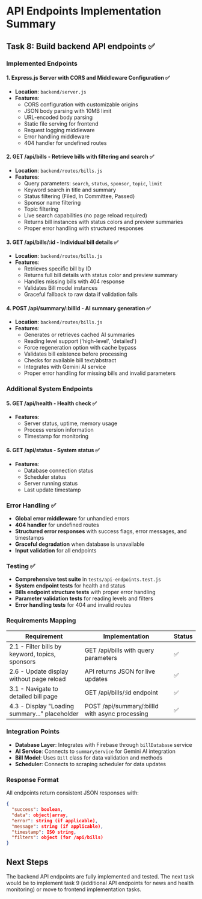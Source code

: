 # API Endpoints Implementation Summary

## Task 8: Build backend API endpoints ✅

### Implemented Endpoints

#### 1. Express.js Server with CORS and Middleware Configuration ✅
- **Location**: `backend/server.js`
- **Features**:
  - CORS configuration with customizable origins
  - JSON body parsing with 10MB limit
  - URL-encoded body parsing
  - Static file serving for frontend
  - Request logging middleware
  - Error handling middleware
  - 404 handler for undefined routes

#### 2. GET /api/bills - Retrieve bills with filtering and search ✅
- **Location**: `backend/routes/bills.js`
- **Features**:
  - Query parameters: `search`, `status`, `sponsor`, `topic`, `limit`
  - Keyword search in title and summary
  - Status filtering (Filed, In Committee, Passed)
  - Sponsor name filtering
  - Topic filtering
  - Live search capabilities (no page reload required)
  - Returns bill instances with status colors and preview summaries
  - Proper error handling with structured responses

#### 3. GET /api/bills/:id - Individual bill details ✅
- **Location**: `backend/routes/bills.js`
- **Features**:
  - Retrieves specific bill by ID
  - Returns full bill details with status color and preview summary
  - Handles missing bills with 404 response
  - Validates Bill model instances
  - Graceful fallback to raw data if validation fails

#### 4. POST /api/summary/:billId - AI summary generation ✅
- **Location**: `backend/routes/bills.js`
- **Features**:
  - Generates or retrieves cached AI summaries
  - Reading level support ('high-level', 'detailed')
  - Force regeneration option with cache bypass
  - Validates bill existence before processing
  - Checks for available bill text/abstract
  - Integrates with Gemini AI service
  - Proper error handling for missing bills and invalid parameters

### Additional System Endpoints

#### 5. GET /api/health - Health check ✅
- **Features**:
  - Server status, uptime, memory usage
  - Process version information
  - Timestamp for monitoring

#### 6. GET /api/status - System status ✅
- **Features**:
  - Database connection status
  - Scheduler status
  - Server running status
  - Last update timestamp

### Error Handling ✅
- **Global error middleware** for unhandled errors
- **404 handler** for undefined routes
- **Structured error responses** with success flags, error messages, and timestamps
- **Graceful degradation** when database is unavailable
- **Input validation** for all endpoints

### Testing ✅
- **Comprehensive test suite** in `tests/api-endpoints.test.js`
- **System endpoint tests** for health and status
- **Bills endpoint structure tests** with proper error handling
- **Parameter validation tests** for reading levels and filters
- **Error handling tests** for 404 and invalid routes

### Requirements Mapping

| Requirement | Implementation | Status |
|-------------|----------------|---------|
| 2.1 - Filter bills by keyword, topics, sponsors | GET /api/bills with query parameters | ✅ |
| 2.6 - Update display without page reload | API returns JSON for live updates | ✅ |
| 3.1 - Navigate to detailed bill page | GET /api/bills/:id endpoint | ✅ |
| 4.3 - Display "Loading summary..." placeholder | POST /api/summary/:billId with async processing | ✅ |

### Integration Points
- **Database Layer**: Integrates with Firebase through `billDatabase` service
- **AI Service**: Connects to `summaryService` for Gemini AI integration
- **Bill Model**: Uses `Bill` class for data validation and methods
- **Scheduler**: Connects to scraping scheduler for data updates

### Response Format
All endpoints return consistent JSON responses with:
```json
{
  "success": boolean,
  "data": object|array,
  "error": string (if applicable),
  "message": string (if applicable),
  "timestamp": ISO string,
  "filters": object (for /api/bills)
}
```

## Next Steps
The backend API endpoints are fully implemented and tested. The next task would be to implement task 9 (additional API endpoints for news and health monitoring) or move to frontend implementation tasks.
